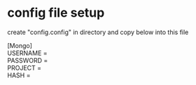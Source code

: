 # config file setup

create "config.config" in directory and copy below into this file

[Mongo] <br>
USERNAME = <br>
PASSWORD = <br>
PROJECT = <br>
HASH = <br>
